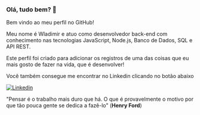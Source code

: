 ### Olá, tudo bem? 👋

Bem vindo ao meu perfil no GitHub!

Meu nome é Wladimir e atuo como desenvolvedor back-end com conhecimento nas tecnologias JavaScript, Node.js, Banco de Dados, SQL e API REST.

Este perfil foi criado para adicionar os registros de uma das coisas que eu mais gosto de fazer na vida, que é desenvolver!

Você também consegue me encontrar no Linkedin clicando no botão abaixo

[![Linkedin](https://img.shields.io/badge/LinkedIn-0077B5?style=for-the-badge&logo=linkedin&logoColor=white)](https://www.linkedin.com/in/wladimir-oliveira-6191b5a7/)

"Pensar é o trabalho mais duro que há. O que é provavelmente o motivo por que tão pouca gente se dedica a fazê-lo" (**Henry Ford**)

<!-- ![Snake animation](https://github.com/WladimirOSilva/WladimirOSilva/blob/output/github-contribution-grid-snake.svg) -->
<!-- <div>
  <a href="https://github.com/WladimirOSilva">
    <img height="180cm" src="https://github-readme-stats.varcel.app/api?username=WladimirOSilva&show_icons=true&theme=dracula&include_all_commits=true&count=private=true"/>
    <img height="180cm" src="https://github-readme-stats.varcel.app/api/top-langs/?username=WladimirOSilva=compact&langs_count=16&theme=dracula"/>
    <img align="right" width="120" height="120" src="https://media/Cmr10MJ2FN002/giphy.gif">
  </div> -->
  
<!--
**WladimirOSilva/WladimirOSilva** is a ✨ _special_ ✨ repository because its `README.md` (this file) appears on your GitHub profile.

Here are some ideas to get you started:

- 🔭 I’m currently working on ...
- 🌱 I’m currently learning ...
- 👯 I’m looking to collaborate on ...
- 🤔 I’m looking for help with ...
- 💬 Ask me about ...
- 📫 How to reach me: ...
- 😄 Pronouns: ...
- ⚡ Fun fact: ...
- Este perfil foi criado para arquivar os registros de uma das coisas que eu mais gosto de fazer na vida
-           ![Snake animation](https://github.com/WladimirOSilva/WladimirOSilva/blob/output/github-contribution-grid-snake.svg)
-->


